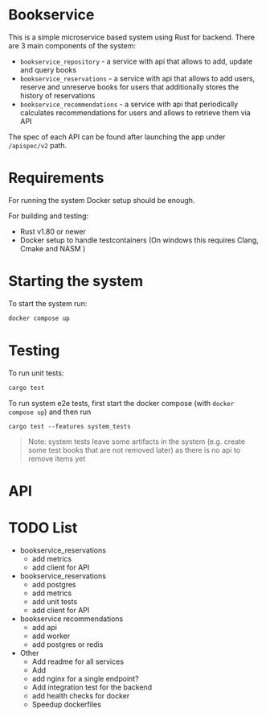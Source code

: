 # Bookservice

This is a simple microservice based system using Rust for backend.
There are 3 main components of the system:

- `bookservice_repository` - a service with api that allows to add, update and query books
- `bookservice_reservations` - a service with api that allows to add users, reserve and unreserve books for users that
  additionally stores the history of reservations
- `bookservice_recommendations` - a service with api that periodically calculates recommendations for users and allows
  to retrieve them via API

The spec of each API can be found after launching the app under `/apispec/v2` path.

# Requirements

For running the system Docker setup should be enough.

For building and testing:

- Rust v1.80 or newer
- Docker setup to handle testcontainers (On windows this requires Clang, Cmake and NASM )

# Starting the system

To start the system run:

```bash
docker compose up
```

# Testing

To run unit tests:

```bash
cargo test
```

To run system e2e tests, first start the docker compose (with `docker compose up`) and then run

```
cargo test --features system_tests
```

> Note: system tests leave some artifacts in the system (e.g. create some test books that are not removed later)
> as there is no api to remove items yet

# API

# TODO List

- bookservice_reservations
    - add metrics
    - add client for API
- bookservice_reservations
    - add postgres
    - add metrics
    - add unit tests
    - add client for API
- bookservice recommendations
    - add api
    - add worker
    - add postgres or redis
- Other
    - Add readme for all services
    - Add
    - add nginx for a single endpoint?
    - Add integration test for the backend
    - add health checks for docker
    - Speedup dockerfiles
  